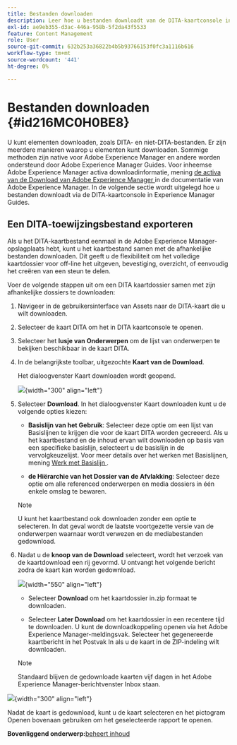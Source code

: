 ```yaml
---
title: Bestanden downloaden
description: Leer hoe u bestanden downloadt van de DITA-kaartconsole in AEM Guides en een DITA-kaartbestand exporteert in de AEM-opslagplaats.
exl-id: ae9eb355-d3ac-446a-958b-5f2da43f5533
feature: Content Management
role: User
source-git-commit: 632b253a36822b4b5b93766153f0fc3a1116b616
workflow-type: tm+mt
source-wordcount: '441'
ht-degree: 0%

---
```


# Bestanden downloaden {#id216MC0H0BE8}

U kunt elementen downloaden, zoals DITA- en niet-DITA-bestanden. Er zijn meerdere manieren waarop u elementen kunt downloaden. Sommige methoden zijn native voor Adobe Experience Manager en andere worden ondersteund door Adobe Experience Manager Guides. Voor inheemse Adobe Experience Manager activa downloadinformatie, mening [ de activa van de Download van Adobe Experience Manager ](https://experienceleague.adobe.com/docs/experience-manager-cloud-service/assets/manage/download-assets-from-aem.html?lang=nl-NL) in de documentatie van Adobe Experience Manager. In de volgende sectie wordt uitgelegd hoe u bestanden downloadt via de DITA-kaartconsole in Experience Manager Guides.

## Een DITA-toewijzingsbestand exporteren

Als u het DITA-kaartbestand eenmaal in de Adobe Experience Manager-opslagplaats hebt, kunt u het kaartbestand samen met de afhankelijke bestanden downloaden. Dit geeft u de flexibiliteit om het volledige kaartdossier voor off-line het uitgeven, bevestiging, overzicht, of eenvoudig het creëren van een steun te delen.

Voer de volgende stappen uit om een DITA kaartdossier samen met zijn afhankelijke dossiers te downloaden:

1. Navigeer in de gebruikersinterface van Assets naar de DITA-kaart die u wilt downloaden.

1. Selecteer de kaart DITA om het in DITA kaartconsole te openen.

1. Selecteer het **lusje van Onderwerpen** om de lijst van onderwerpen te bekijken beschikbaar in de kaart DITA.

1. In de belangrijkste toolbar, uitgezochte **Kaart van de Download**.

   Het dialoogvenster Kaart downloaden wordt geopend.

   ![](images/download-map.png){width="300" align="left"}

1. Selecteer **Download**. In het dialoogvenster Kaart downloaden kunt u de volgende opties kiezen:

   - **Basislijn van het Gebruik**: Selecteer deze optie om een lijst van Basislijnen te krijgen die voor de kaart DITA worden gecreeerd. Als u het kaartbestand en de inhoud ervan wilt downloaden op basis van een specifieke basislijn, selecteert u de basislijn in de vervolgkeuzelijst. Voor meer details over het werken met Basislijnen, mening [ Werk met Basislijn ](generate-output-use-baseline-for-publishing.md#).

   - **de Hiërarchie van het Dossier van de Afvlakking**: Selecteer deze optie om alle referenced onderwerpen en media dossiers in één enkele omslag te bewaren.


   >[!NOTE]
   >
   > U kunt het kaartbestand ook downloaden zonder een optie te selecteren. In dat geval wordt de laatste voortgezette versie van de onderwerpen waarnaar wordt verwezen en de mediabestanden gedownload.

1. Nadat u de **knoop van de Download** selecteert, wordt het verzoek van de kaartdownload een rij gevormd. U ontvangt het volgende bericht zodra de kaart kan worden gedownload.

   ![](images/download-map-prompt.png){width="550" align="left"}

   - Selecteer **Download** om het kaartdossier in.zip formaat te downloaden.

   - Selecteer **Later Download** om het kaartdossier in een recentere tijd te downloaden. U kunt de downloadkoppeling openen via het Adobe Experience Manager-meldingsvak. Selecteer het gegenereerde kaartbericht in het Postvak In als u de kaart in de ZIP-indeling wilt downloaden.

   >[!NOTE]
   >
   > Standaard blijven de gedownloade kaarten vijf dagen in het Adobe Experience Manager-berichtvenster Inbox staan.

![](images/download-map-inbox.png){width="300" align="left"}

Nadat de kaart is gedownload, kunt u de kaart selecteren en het pictogram Openen bovenaan gebruiken om het geselecteerde rapport te openen.

**Bovenliggend onderwerp:**&#x200B;[ beheert inhoud ](authoring.md)
